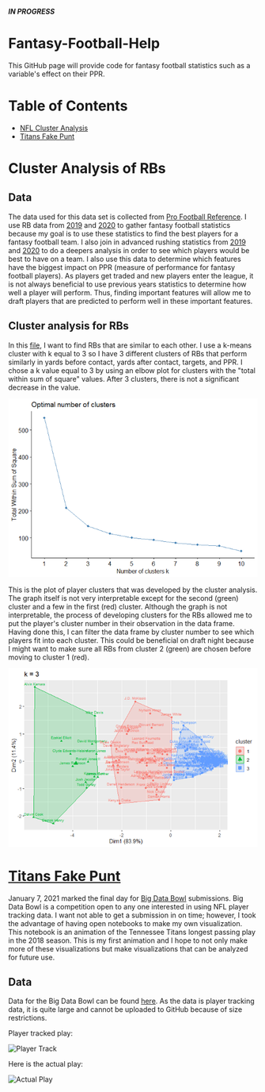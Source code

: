 ***IN PROGRESS***
# Fantasy-Football-Help

This GitHub page will provide code for fantasy football statistics such as a variable's effect on their PPR.

# Table of Contents

* [NFL Cluster Analysis](https://github.com/mattflaherty97/Fantasy-Football-Help/tree/main/cluster_analysis)
* [Titans Fake Punt](https://github.com/mattflaherty97/Fantasy-Football-Help/tree/main/titans_fake_punt)

# Cluster Analysis of RBs

## Data

The data used for this data set is collected from [Pro Football Reference](https://www.pro-football-reference.com/). I use RB data from [2019](https://www.pro-football-reference.com/years/2019/fantasy.htm) and [2020](https://www.pro-football-reference.com/years/2020/fantasy.htm) to gather fantasy football statistics because my goal is to use these statistics to find the best players for a fantasy football team. I also join in advanced rushing statistics from [2019](https://www.pro-football-reference.com/years/2019/rushing_advanced.htm) and [2020](https://www.pro-football-reference.com/years/2020/rushing_advanced.htm) to do a deepers analysis in order to see which players would be best to have on a team. I also use this data to determine which features have the biggest impact on PPR (measure of performance for fantasy football players). As players get traded and new players enter the league, it is not always beneficial to use previous years statistics to determine how well a player will perform. Thus, finding important features will allow me to draft players that are predicted to perform well in these important features.

## Cluster analysis for RBs

In this [file](https://github.com/mattflaherty97/Fantasy-Football-Help/blob/main/cluster_analysis.md), I want to find RBs that are similar to each other. I use a k-means cluster with k equal to 3 so I have 3 different clusters of RBs that perform similarly in yards before contact, yards after contact, targets, and PPR. I chose a k value equal to 3 by using an elbow plot for clusters with the "total within sum of square" values. After 3 clusters, there is not a significant decrease in the value.

![Elbow Plot](https://github.com/mattflaherty97/Fantasy-Football-Help/blob/main/cluster_analysis/cluster_analysis_files/figure-gfm/unnamed-chunk-4-1.png)

This is the plot of player clusters that was developed by the cluster analysis. The graph itself is not very interpretable except for the second (green) cluster and a few in the first (red) cluster. Although the graph is not interpretable, the process of developing clusters for the RBs allowed me to put the player's cluster number in their observation in the data frame. Having done this, I can filter the data frame by cluster number to see which players fit into each cluster. This could be beneficial on draft night because I might want to make sure all RBs from cluster 2 (green) are chosen before moving to cluster 1 (red).

![Cluster Analysis](https://github.com/mattflaherty97/Fantasy-Football-Help/blob/main/cluster_analysis/cluster_analysis_files/figure-gfm/unnamed-chunk-5-1.png)

# [Titans Fake Punt](https://github.com/mattflaherty97/Fantasy-Football-Help/blob/main/titans_fake_punt/titans_tracking.ipynb)

January 7, 2021 marked the final day for [Big Data Bowl](https://www.kaggle.com/c/nfl-big-data-bowl-2021) submissions. Big Data Bowl is a competition open to any one interested in using NFL player tracking data. I want not able to get a submission in on time; however, I took the advantage of having open notebooks to make my own visualization. This notebook is an animation of the Tennessee Titans longest passing play in the 2018 season. This is my first animation and I hope to not only make more of these visualizations but make visualizations that can be analyzed for future use.

## Data

Data for the Big Data Bowl can be found [here](https://www.kaggle.com/c/nfl-big-data-bowl-2021/data). As the data is player tracking data, it is quite large and cannot be uploaded to GitHub because of size restrictions.

Player tracked play:

![Player Track](https://github.com/mattflaherty97/Fantasy-Football-Help/blob/main/titans_fake_punt/titans_fk_punt.gif)

Here is the actual play:

![Actual Play](https://github.com/mattflaherty97/Fantasy-Football-Help/blob/main/titans_fake_punt/gif.gif)
